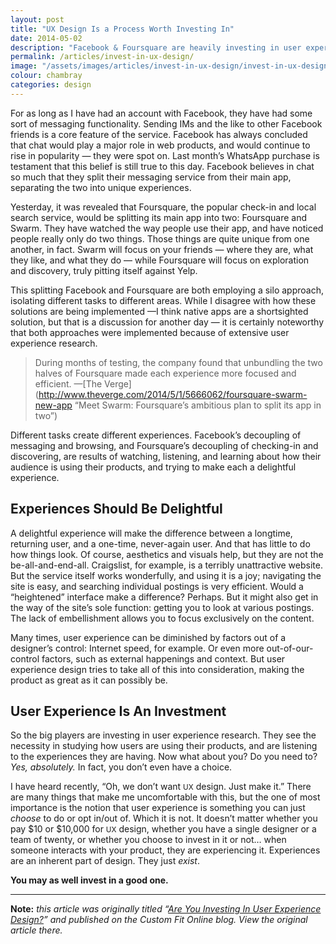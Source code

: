 ```yaml
---
layout: post
title: "UX Design Is a Process Worth Investing In"
date: 2014-05-02
description: "Facebook & Foursquare are heavily investing in user experience research and design and you should be too! UX design is extremely useful…"
permalink: /articles/invest-in-ux-design/
image: "/assets/images/articles/invest-in-ux-design/invest-in-ux-design.png"
colour: chambray
categories: design
---
```


For as long as I have had an account with Facebook, they have had some sort of messaging functionality. Sending IMs and the like to other Facebook friends is a core feature of the service. Facebook has always concluded that chat would play a major role in web products, and would continue to rise in popularity — they were spot on. Last month’s WhatsApp purchase is testament that this belief is still true to this day. Facebook believes in chat so much that they split their messaging service from their main app, separating the two into unique experiences.

Yesterday, it was revealed that Foursquare, the popular check-in and local search service, would be splitting its main app into two: Foursquare and Swarm. They have watched the way people use their app, and have noticed people really only do two things. Those things are quite unique from one another, in fact. Swarm will focus on your friends — where they are, what they like, and what they do — while Foursquare will focus on exploration and discovery, truly pitting itself against Yelp.

This splitting Facebook and Foursquare are both employing a silo approach, isolating different tasks to different areas. While I disagree with how these solutions are being implemented —I think native apps are a shortsighted solution, but that is a discussion for another day — it is certainly noteworthy that both approaches were implemented because of extensive user experience research.

>During months of testing, the company found that unbundling the two halves of Foursquare made each experience more focused and efficient.
—[The Verge](http://www.theverge.com/2014/5/1/5666062/foursquare-swarm-new-app “Meet Swarm: Foursquare’s ambitious plan to split its app in two”)

Different tasks create different experiences. Facebook’s decoupling of messaging and browsing, and Foursquare’s decoupling of checking-in and discovering, are results of watching, listening, and learning about how their audience is using their products, and trying to make each a delightful experience.

## Experiences Should Be Delightful

A delightful experience will make the difference between a longtime, returning user, and a one-time, never-again user. And that has little to do how things look. Of course, aesthetics and visuals help, but they are not the be-all-and-end-all. Craigslist, for example, is a terribly unattractive website. But the service itself works wonderfully, and using it is a joy; navigating the site is easy, and searching individual postings is very efficient. Would a “heightened” interface make a difference? Perhaps. But it might also get in the way of the site’s sole function: getting you to look at various postings. The lack of embellishment allows you to focus exclusively on the content.

Many times, user experience can be diminished by factors out of a designer’s control: Internet speed, for example. Or even more out-of-our-control factors, such as external happenings and context. But user experience design tries to take all of this into consideration, making the product as great as it can possibly be.

## User Experience Is An Investment

So the big players are investing in user experience research. They see the necessity in studying how users are using their products, and are listening to the experiences they are having. Now what about you? Do you need to? *Yes, absolutely.* In fact, you don’t even have a choice.

I have heard recently, “Oh, we don’t want <small>UX</small> design. Just make it.” There are many things that make me uncomfortable with this, but the one of most importance is the notion that user experience is something you can just *choose* to do or opt in/out of. Which it is not. It doesn’t matter whether you pay $10 or $10,000 for <small>UX</small> design, whether you have a single designer or a team of twenty, or whether you choose to invest in it or not… when someone interacts with your product, they are experiencing it. Experiences are an inherent part of design. They just *exist*.

**You may as well invest in a good one.**

***

**Note:** *this article was originally titled “[Are You Investing In User Experience Design?](http://customfitonline.com/news/2014/5/2/invest-in-user-experience-design/)” and published on the Custom Fit Online blog. View the original article there.*
